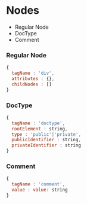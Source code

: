 # Nodes

- Regular Node
- DocType
- Comment

### Regular Node
```javascript
{
  tagName : 'div',
  attributes : {},
  childNodes : []
}
```

### DocType
```javascript
{
  tagName : 'doctype',
  rootElement : string,
  type : 'public'|'private',
  publicIdentifier : string,
  privateIdentifier : string
}
```

### Comment
```javascript
{
  tagName : 'comment',
  value : value: string
}
```